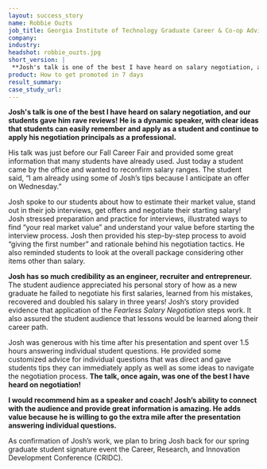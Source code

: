 ```yaml
---
layout: success_story
name: Robbie Ouzts
job_title: Georgia Institute of Technology Graduate Career & Co-op Advisor
company: 
industry: 
headshot: robbie_ouzts.jpg
short_version: |
 **Josh's talk is one of the best I have heard on salary negotiation, and our students gave him rave reviews! He is a dynamic speaker, with clear ideas that students can easily remember and apply as a student and continue to apply his negotiation principals as a professional.**
product: How to get promoted in 7 days
result_summary: 
case_study_url: 
---
```


**Josh's talk is one of the best I have heard on salary negotiation, and our students gave him rave reviews! He is a dynamic speaker, with clear ideas that students can easily remember and apply as a student and continue to apply his negotiation principals as a professional.**

His talk was just before our Fall Career Fair and provided some great information that many students have already used. Just today a student came by the office and wanted to reconfirm salary ranges. The student said, “I am already using some of Josh’s tips because I anticipate an offer on Wednesday.”

Josh spoke to our students about how to estimate their market value, stand out in their job interviews, get offers and negotiate their starting salary! Josh stressed preparation and practice for interviews, illustrated ways to find “your real market value” and understand your value before starting the interview process. Josh then provided his step-by-step process to avoid “giving the first number” and rationale behind his negotiation tactics. He also reminded students to look at the overall package considering other items other than salary.

**Josh has so much credibility as an engineer, recruiter and entrepreneur.** The student audience appreciated his personal story of how as a new graduate he failed to negotiate his first salaries, learned from his mistakes, recovered and doubled his salary in three years! Josh‘s story provided evidence that application of the _Fearless Salary Negotiation_ steps work. It also assured the student audience that lessons would be learned along their career path.

Josh was generous with his time after his presentation and spent over 1.5 hours answering individual student questions. He provided some customized advice for individual questions that was direct and gave students tips they can immediately apply as well as some ideas to navigate the negotiation process. **The talk, once again, was one of the best I have heard on negotiation!**

**I would recommend him as a speaker and coach! Josh’s ability to connect with the audience and provide great information is amazing. He adds value because he is willing to go the extra mile after the presentation answering individual questions.**

As confirmation of Josh’s work, we plan to bring Josh back for our spring graduate student signature event the Career, Research, and Innovation Development Conference (CRIDC).